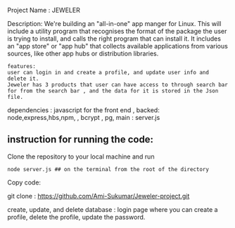 Project Name : JEWELER

Description: We're building an "all-in-one" app manger for Linux. This will include a utility program that recognises the format of the package the user is trying to install, and calls the right program that can install it. It includes an "app store" or "app hub" that collects available applications from various sources, like other app hubs or distribution libraries.

```
features:
user can login in and create a profile, and update user info and delete it.
Jeweler has 3 products that user can have access to through search bar for from the search bar , and the data for it is stored in the Json file.
```
dependencies : javascript for the front end , backed: node,express,hbs,npm,  , bcrypt , pg,
main : server.js

## instruction for running the code: 
Clone the repository to your local machine and run 
```
node server.js ## on the terminal from the root of the directory
```
Copy code:

git clone : https://github.com/Ami-Sukumar/Jeweler-project.git


create, update, and delete database : login page where you can create a profile, delete the profile, update the password.
